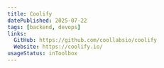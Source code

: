 ```yaml
---
title: Coolify
datePublished: 2025-07-22
tags: [backend, devops]
links:
  GitHub: https://github.com/coollabsio/coolify
  Website: https://coolify.io/
usageStatus: inToolbox
---
```

